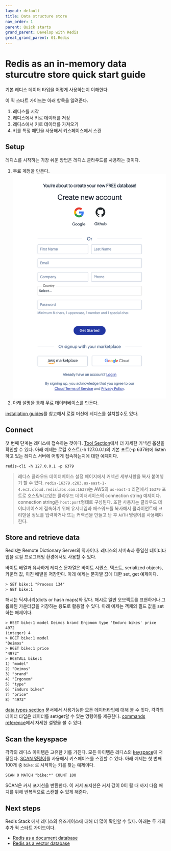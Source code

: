 ```yaml
---
layout: default
title: Data structure store
nav_order: 1
parent: Quick starts
grand_parent: Develop with Redis
great_grand_parent: 01.Redis
---
```


# Redis as an in-memory data sturcutre store quick start guide

기본 레디스 데이터 타입을 어떻게 사용하는지 이해한다.

이 퀵 스타트 가이드는 아래 항목을 알려준다.

1. 레디스를 시작
1. 레디스에서 키로 데이터를 저장
1. 레디스에서 키로 데이터를 가져오기
1. 키를 특정 패턴을 사용해서 키스페이스에서 스캔

## Setup

레디스를 시작하는 가장 쉬운 방법은 레디스 클라우드를 사용하는 것이다.

1. 무료 계정을 만든다.
    ![](images/2024-11-13-12-48-30.png)
1. 아래 설명을 통해 무료 데이터베이스를 만든다.

[installation guides](https://redis.io/docs/latest/develop/get-started/data-store/#:~:text=alternatively%20follow%20the-,installation%20guides,-to%20install%20Redis)를 참고해서 로컬 머신에 레디스를 설치할수도 있다.

## Connect

첫 번째 단계는 레디스에 접속하는 것이다. [Tool Section](https://redis.io/docs/latest/develop/get-started/data-store/#:~:text=this%20documentation%20site%27s-,Tools%20section,-.%20The%20following%20example)에서 더 자세한 커넥션 옵션을 확인할 수 있다. 아래 예제는 로컬 호스트(-h 127.0.0.1)의 기본 포트(-p 6379)에 listen하고 있는 레디스 서버에 어떻게 접속하는지에 대한 예제이다.

```
redis-cli -h 127.0.0.1 -p 6379
```

> 레디스 클라우드 데이터베이스 설정 페이지에서 커넥션 세부사항을 복사 붙여넣기 할 수 있다. `redis-16379.c283.us-east-1-4.ec2.cloud.redislabs.com:16379`는 AWS의 `us-east-1` 리전에서 `16379` 포트로 호스팅되고있는 클라우드 데이터베이스의 connection string 예제이다. connection string은 `host:port`형태로 구성된다. 또한 사용자는 클라우드 데이터베이스에 접속하기 위해 유저네임과 패스워드를 복사해서 클라이언트에 크리덴셜 정보를 입력하거나 또는 커넥션을 만들고 난 후 `AUTH` 명령어를 사용해야 한다.

## Store and retrieve data

Redis는 Remote Dictionary Server의 약자이다. 레디스의 서버측과 동일한 데이터타입을 로컬 프로그래밍 환경에서도 사용할 수 있다.

바이트 배열과 유사하게 레디스 문자열은 바이트 시퀀스, 텍스트, serialized objects, 카운터 값, 이진 배열을 저장한다. 아래 예제는 문자열 값에 대한 set, get 예제이다.

```
> SET bike:1 "Process 134"
> GET bike:1
```

해시는 딕셔너리(dicts or hash maps)와 같다. 해시로 일반 오브젝트를 표현하거나 그룹화된 카운터값을 저장하는 용도로 활용할 수 있다. 아래 예제는 객체의 필드 값을 set하는 에제이다.

```
> HSET bike:1 model Deimos brand Ergonom type 'Enduro bikes' price 4972
(integer) 4
> HGET bike:1 model
"Deimos"
> HGET bike:1 price
"4972"
> HGETALL bike:1
1) "model"
2) "Deimos"
3) "brand"
4) "Ergonom"
5) "type"
6) "Enduro bikes"
7) "price"
8) "4972"
```

[data types section](https://redis.io/docs/latest/develop/data-types/) 문서에서 사용가능한 모든 데이터타입에 대해 볼 수 잇다. 각각의 데이터 타입은 데이터를 set/get할 수 있는 명령어를 제공한다. [commands reference](https://redis.io/docs/latest/commands/)에서 자세한 설명을 볼 수 있다.

## Scan the keyspace

각각의 레디스 아이템은 고유한 키를 가진다. 모든 아이템은 레디스의 [keyspace](https://redis.io/docs/latest/develop/use/keyspace/)에 저장된다. [SCAN 명령어](https://redis.io/docs/latest/commands/scan/)를 사용해서 키스페이스를 스캔할 수 있다. 아래 예제는 첫 번째 100개 중 `bike:`로 시작하는 키를 찾는 예제이다.

```
SCAN 0 MATCH "bike:*" COUNT 100
```

SCAN은 커서 포지션을 반환한다. 이 커서 포지션은 커서 값이 0이 될 때 까지 다음 배치를 위해 반복적으로 스캔할 수 있게 해준다.

## Next steps

Redis Stack 에서 레디스의 유즈케이스에 대해 더 많이 확인할 수 있다. 아래는 두 개의 추가 퀵 스타트 가이드이다.

* [Redis as a document database](https://redis.io/docs/latest/develop/get-started/document-database/)
* [Redis as a vector database](https://redis.io/docs/latest/develop/get-started/vector-database/)
